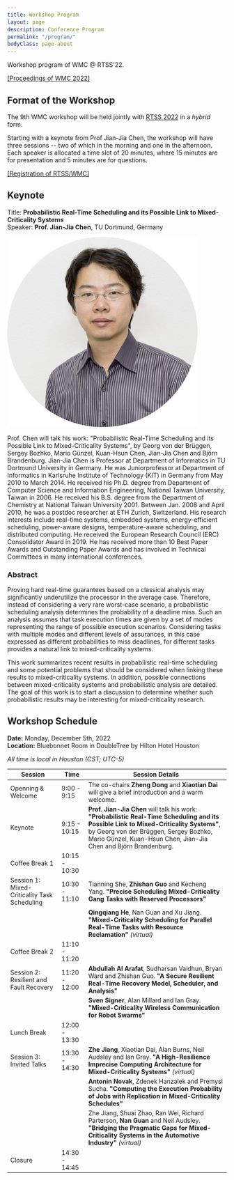 ```yaml
---
title: Workshop Program
layout: page
description: Conference Program
permalink: "/program/"
bodyClass: page-about
---
```


Workshop program of WMC @ RTSS'22.

[[Proceedings of WMC 2022]](https://wmc2022.github.io/assets/WMC_2022_Proceedings.pdf)

## Format of the Workshop

The 9th WMC workshop will be held jointly with [RTSS 2022](http://2022.rtss.org/) in a *hybrid* form.

Starting with a keynote from Prof Jian-Jia Chen, the workshop will have three sessions -- two of which in the morning and one in the afternoon. Each speaker is allocated a time slot of 20 minutes, where 15 minutes are for presentation and 5 minutes are for questions.

[[Registration of RTSS/WMC]](https://cvent.me/G4yLL1) 

## Keynote

Title:  **Probabilistic Real-Time Scheduling and its Possible Link to Mixed-Criticality Systems**  
Speaker: **Prof. Jian-Jia Chen**, TU Dortmund, Germany

![](/images/jjchen.png)

Prof. Chen will talk his work: "Probabilistic Real-Time Scheduling and its Possible Link to Mixed-Criticality Systems", by Georg von der Brüggen, Sergey Bozhko, Mario Günzel, Kuan-Hsun Chen, Jian-Jia Chen and Björn Brandenburg. Jian-Jia Chen is Professor at Department of Informatics in TU Dortmund University in Germany.  He was Juniorprofessor at Department of Informatics in Karlsruhe Institute of Technology (KIT) in Germany from May 2010 to March 2014.  He received his Ph.D. degree from Department of Computer Science and Information Engineering, National Taiwan University, Taiwan in 2006. He received his B.S. degree from the Department of Chemistry at National Taiwan University 2001. Between Jan. 2008 and April 2010, he was a postdoc researcher at ETH Zurich, Switzerland. His research interests include real-time systems, embedded systems, energy-efficient scheduling, power-aware designs, temperature-aware scheduling, and distributed computing. He received the European Research Council (ERC) Consolidator Award in 2019. He has received more than 10 Best Paper Awards and Outstanding Paper Awards and has involved in Technical Committees in many international conferences.

### Abstract
Proving hard real-time guarantees based on a classical analysis may significantly underutilize the processor in the average case. Therefore, instead of considering a very rare worst-case scenario, a probabilistic scheduling analysis determines the probability of a deadline miss. Such an analysis assumes that task execution times are given by a set of modes representing the range of possible execution scenarios. Considering tasks with multiple modes and different levels of assurances, in this case expressed as different probabilities to miss deadlines, for different tasks provides a natural link to mixed-criticality systems.

This work summarizes recent results in probabilistic real-time scheduling and some potential problems that should be considered when linking these results to mixed-criticality systems. In addition, possible connections between mixed-criticality systems and probabilistic analysis are detailed. The goal of this work is to start a discussion to determine whether such probabilistic results may be interesting for mixed-criticality research.



## Workshop Schedule

**Date:** Monday, December 5th, 2022  
**Location:** Bluebonnet Room in DoubleTree by Hilton Hotel Houston

*All time is local in Houston (CST; UTC-5)*

| **Session**                                  | **Time**      | **Session Details**                                                                                                                                                                                                                                 |
|----------------------------------------------|---------------|---------------------------------------------------------------------------------------------------------------------------------------------------------------------------------------------------------------------------------------------|
| Openning & Welcome                           | 9:00 - 9:15 |  The co-chairs **Zheng Dong** and **Xiaotian Dai** will give a brief introduction and a warm welcome.                                                                                                                                                                                                                                            |
| Keynote                                      | 9:15 - 10:15  | **Prof. Jian-Jia Chen** will talk his work: **"Probabilistic Real-Time Scheduling and its Possible Link to Mixed-Criticality Systems"**, by Georg von der Brüggen, Sergey Bozhko, Mario Günzel, Kuan-Hsun Chen, Jian-Jia Chen and Björn Brandenburg.  |
| Coffee Break 1                               | 10:15 - 10:30 |             |                                                                                                                                                                                                                                             |
| Session 1: Mixed-Criticality Task Scheduling | 10:30 - 11:10 | Tianning She, **Zhishan Guo** and Kecheng Yang. **"Precise Scheduling Mixed-Criticality Gang Tasks with Reserved Processors"**                                                                                                                      |
|                                              |               | **Qingqiang He**, Nan Guan and Xu Jiang. **"Mixed-Criticality Scheduling for Parallel Real-Time Tasks with Resource Reclamation"** *(virtual)*                                                                                                                  |
| Coffee Break 2                               | 11:10 - 11:20 |             |                                                                                                                                                                                                                                             |
| Session 2: Resilient and Fault Recovery      | 11:20 - 12:00 | **Abdullah Al Arafat**, Sudharsan Vaidhun, Bryan Ward and Zhishan Guo. **"A Secure Resilient Real-Time Recovery Model, Scheduler, and Analysis"**                                                                                                   |
|                                              |               | **Sven Signer**, Alan Millard and Ian Gray. **"Mixed-Criticality Wireless Communication for Robot Swarms"**                                                                                                                                        |
| Lunch Break                                  | 12:00 - 13:30 |             |                                                                                                                                                                                                                                             |
| Session 3: Invited Talks                     | 13:30 - 14:30 | **Zhe Jiang**, Xiaotian Dai, Alan Burns, Neil Audsley and Ian Gray. **"A High-Resilience Imprecise Computing Architecture for Mixed-Criticality Systems"** *(virtual)*                                                                                        |
|                                              |               | **Antonin Novak**, Zdenek Hanzalek and Premysl Sucha. **"Computing the Execution Probability of Jobs with Replication in Mixed-Criticality Schedules"**                                                                                            |
|                                              |               | Zhe Jiang, Shuai Zhao, Ran Wei, Richard Parterson, **Nan Guan** and Neil Audsley. **"Bridging the Pragmatic Gaps for Mixed-Criticality Systems in the Automotive Industry"** *(virtual)*                                                                      |
| Closure                                      | 14:30 - 14:45 |             |                                                                                                                                                                                                                                             |
